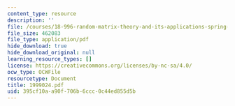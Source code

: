 ```yaml
---
content_type: resource
description: ''
file: /courses/18-996-random-matrix-theory-and-its-applications-spring-2004/395cf10aa90f706b6ccc0c44ed855d5b_1999024.pdf
file_size: 462083
file_type: application/pdf
hide_download: true
hide_download_original: null
learning_resource_types: []
license: https://creativecommons.org/licenses/by-nc-sa/4.0/
ocw_type: OCWFile
resourcetype: Document
title: 1999024.pdf
uid: 395cf10a-a90f-706b-6ccc-0c44ed855d5b
---
```


